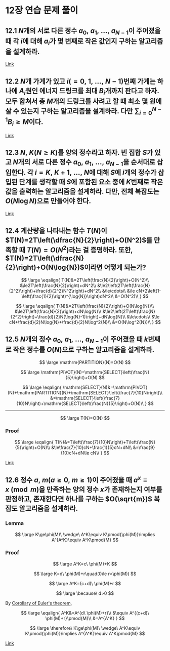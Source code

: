 # 12장 연습 문제 풀이

## 12.1 $N$개의 서로 다른 정수 $a_0,\ a_1,\ \ldots,\ a_{N-1}$이 주어졌을 때 각 $i$에 대해 $a_i$가 몇 번째로 작은 값인지 구하는 알고리즘을 설계하라.

[Link](12.1.cpp)

## 12.2 $N$개 가게가 있고 $i(=0,\ 1,\ \ldots,\ N-1)$번째 가게는 하나에 $A_i$원인 에너지 드링크를 최대 $B_i$개까지 판다고 하자. 모두 합쳐서 총 $M$개의 드링크를 사려고 할 때 최소 몇 원에 살 수 있는지 구하는 알고리즘을 설계하라. 다만 $\sum\nolimits_{i=0}^{N-1}B_i\ge M$이다.

[Link](12.2.cpp)

## 12.3 $N,\ K(N\ge K)$를 양의 정수라고 하자. 빈 집합 $S$가 있고 $N$개의 서로 다른 정수 $a_0,\ a_1,\ \dots,\ a_{N-1}$을 순서대로 삽입한다. 각 $i=K,\ K+1,\ \ldots,\ N$에 대해 $S$에 $i$개의 정수가 삽입된 단계를 생각할 때 $S$에 포함된 요소 중에 $K$번째로 작은 값을 출력하는 알고리즘을 설계하라. 다만, 전체 복잡도는 $O(N\log{N})$으로 만들어야 한다.

[Link](12.3.cpp)

## 12.4 계산량을 나타내는 함수 $T(N)$이 $T(N)=2T\left(\dfrac{N}{2}\right)+O(N^2)$를 만족할 때 $T(N)=O(N^2)$라는 걸 증명하라. 또한, $T(N)=2T\left(\dfrac{N}{2}\right)+O(N\log{N})$이라면 어떻게 되는가?

$$
\large
\eqalign{
T(N)&=2T\left(\frac{N}{2}\right)+O(N^2)\\
&\le2T\left(\frac{N}{2}\right)+dN^2\\
&\le2\left(2T\left(\frac{N}{2^2}\right)+\frac{d}{2^2}N^2\right)+dN^2\\
&\le\cdots\\
&\le cN+2\left(1-\left(\frac{1}{2}\right)^{\log{N}}\right)dN^2\\
&=O(N^2)\\
}
$$

$$
\large
\eqalign{
T(N)&=2T\left(\frac{N}{2}\right)+O(N\log{N})\\
&\le2T\left(\frac{N}{2}\right)+dN\log{N}\\
&\le2\left(2T\left(\frac{N}{2^2}\right)+\frac{d}{2}N(\log{N}-1)\right)+dN\log{N}\\
&\le\cdots\\
&\le cN+\frac{d}{2}N\log{N}+\frac{d}{2}N\log^2{N}\\
&=O(N\log^2{N})\\
}
$$

## 12.5 $N$개의 정수 $a_0,\ a_1,\ \ldots,\ a_{N-1}$이 주어졌을 때 $k$번째로 작은 정수를 $O(N)$으로 구하는 알고리즘을 설계하라.

$$
\large
\mathrm{PARTITION}(N)=O(N)
$$

$$
\large
\mathrm{PIVOT}(N)=\mathrm{SELECT}\left(\frac{N}{5}\right)+O(N)
$$

$$
\large
\eqalign{
\mathrm{SELECT}(N)&=\mathrm{PIVOT}(N)+\mathrm{PARTITION}(N)+\mathrm{SELECT}\left(\frac{7}{10}N\right)\\
&=\mathrm{SELECT}\left(\frac{7}{10}N\right)+\mathrm{SELECT}\left(\frac{N}{5}\right)+O(N)\\
}
$$

***

$$
\large
T(N)=O(N)
$$

### Proof

$$
\large
\eqalign{
T(N)&=T\left(\frac{7}{10}N\right)+T\left(\frac{N}{5}\right)+O(N)\\
&\le\frac{7}{10}cN+\frac{1}{5}cN+dN\\
&=\frac{9}{10}cN+dN\le cN\\
}
$$

[Link](12.5.cpp)

## 12.6 정수 $a,\ m(a\ge0,\ m\ge1)$이 주어졌을 때 $a^x\equiv x\pmod{m}$을 만족하는 양의 정수 $x$가 존재하는지 여부를 판정하고, 존재한다면 하나를 구하는 $O(\sqrt{m})$ 복잡도 알고리즘을 설계하라.

### Lemma

$$
\large
K\ge\phi(M)\ \wedge\ A^K\equiv K\pmod{\phi(M)}\implies A^{A^K}\equiv A^K\pmod{M}
$$

### Proof

$$
\large
A^K=c\ \phi(M)+K
$$

$$
\large
K=d\ \phi(M)+r\quad(0\le r<\phi(M))
$$

$$
\large
A^K=(c+d)\ \phi(M)+r
$$

$$
\large
\because\ d>0
$$

By [Corollary of Euler's theorem](https://github.com/hijkl2e/problem_solving/blob/main/algorithm/euler_theorem.md#corollary),

$$
\large
\eqalign{
A^K&=A^{d\ \phi(M)+r}\\
&\equiv A^{(c+d)\ \phi(M)+r}\pmod{M}\\
&=A^{A^K}
}
$$

$$
\large
\therefore\ K\ge\phi(M)\ \wedge\ A^K\equiv K\pmod{\phi(M)}\implies A^{A^K}\equiv A^K\pmod{M}
$$

[Link](12.6.cpp)

